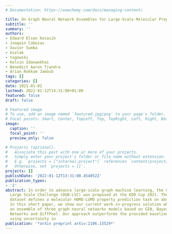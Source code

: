 ```yaml
---
# Documentation: https://wowchemy.com/docs/managing-content/

title: On Graph Neural Network Ensembles for Large-Scale Molecular Property Prediction
subtitle: ''
summary: ''
authors:
- Edward Elson Kosasih
- Joaquin Cabezas
- Xavier Sumba
- bielak
- tagowski
- Kelvin Idanwekhai
- Benedict Aaron Tjandra
- Arian Rokkum Jamasb
tags: []
categories: []
date: 2021-01-01
lastmod: 2022-01-12T14:31:00+01:00
featured: false
draft: false

# Featured image
# To use, add an image named `featured.jpg/png` to your page's folder.
# Focal points: Smart, Center, TopLeft, Top, TopRight, Left, Right, BottomLeft, Bottom, BottomRight.
image:
  caption: ''
  focal_point: ''
  preview_only: false

# Projects (optional).
#   Associate this post with one or more of your projects.
#   Simply enter your project's folder or file name without extension.
#   E.g. `projects = ["internal-project"]` references `content/project/deep-learning/index.md`.
#   Otherwise, set `projects = []`.
projects: []
publishDate: '2022-01-12T13:31:00.454052Z'
publication_types:
- '2'
abstract: In order to advance large-scale graph machine learning, the Open Graph Benchmark
  Large Scale Challenge (OGB-LSC) was proposed at the KDD Cup 2021. The PCQM4M-LSC
  dataset defines a molecular HOMO-LUMO property prediction task on about 3.8 M graphs.
  In this short paper, we show our current work-in-progress solution which builds
  an ensemble of three graph neural networks models based on GIN, Bayesian Neural
  Networks and DiffPool. Our approach outperforms the provided baseline by 7.6%. Moreover,
  using uncertainty in
publication: '*arXiv preprint arXiv:2106.15529*'
---
```

